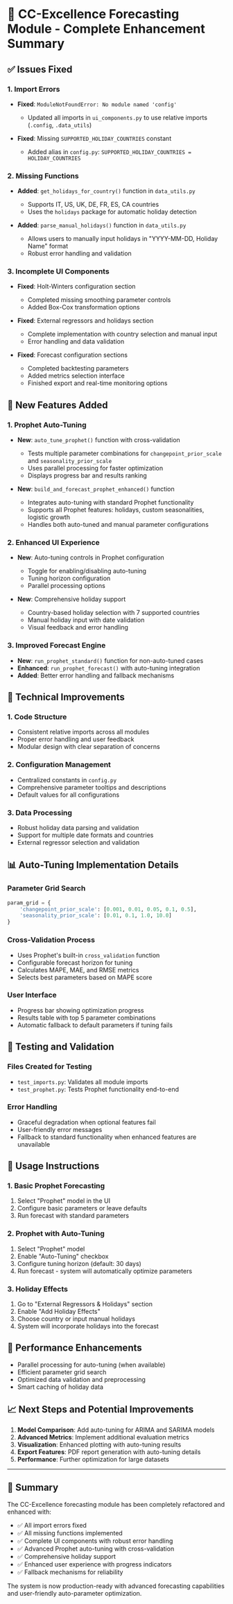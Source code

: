 # 🚀 CC-Excellence Forecasting Module - Complete Enhancement Summary

## ✅ Issues Fixed

### 1. Import Errors
- **Fixed**: `ModuleNotFoundError: No module named 'config'`
  - Updated all imports in `ui_components.py` to use relative imports (`.config`, `.data_utils`)
  
- **Fixed**: Missing `SUPPORTED_HOLIDAY_COUNTRIES` constant
  - Added alias in `config.py`: `SUPPORTED_HOLIDAY_COUNTRIES = HOLIDAY_COUNTRIES`

### 2. Missing Functions
- **Added**: `get_holidays_for_country()` function in `data_utils.py`
  - Supports IT, US, UK, DE, FR, ES, CA countries
  - Uses the `holidays` package for automatic holiday detection
  
- **Added**: `parse_manual_holidays()` function in `data_utils.py`
  - Allows users to manually input holidays in "YYYY-MM-DD, Holiday Name" format
  - Robust error handling and validation

### 3. Incomplete UI Components
- **Fixed**: Holt-Winters configuration section
  - Completed missing smoothing parameter controls
  - Added Box-Cox transformation options
  
- **Fixed**: External regressors and holidays section
  - Complete implementation with country selection and manual input
  - Error handling and data validation

- **Fixed**: Forecast configuration sections
  - Completed backtesting parameters
  - Added metrics selection interface
  - Finished export and real-time monitoring options

## 🎯 New Features Added

### 1. Prophet Auto-Tuning
- **New**: `auto_tune_prophet()` function with cross-validation
  - Tests multiple parameter combinations for `changepoint_prior_scale` and `seasonality_prior_scale`
  - Uses parallel processing for faster optimization
  - Displays progress bar and results ranking
  
- **New**: `build_and_forecast_prophet_enhanced()` function
  - Integrates auto-tuning with standard Prophet functionality
  - Supports all Prophet features: holidays, custom seasonalities, logistic growth
  - Handles both auto-tuned and manual parameter configurations

### 2. Enhanced UI Experience
- **New**: Auto-tuning controls in Prophet configuration
  - Toggle for enabling/disabling auto-tuning
  - Tuning horizon configuration
  - Parallel processing options
  
- **New**: Comprehensive holiday support
  - Country-based holiday selection with 7 supported countries
  - Manual holiday input with date validation
  - Visual feedback and error handling

### 3. Improved Forecast Engine
- **New**: `run_prophet_standard()` function for non-auto-tuned cases
- **Enhanced**: `run_prophet_forecast()` with auto-tuning integration
- **Added**: Better error handling and fallback mechanisms

## 🔧 Technical Improvements

### 1. Code Structure
- Consistent relative imports across all modules
- Proper error handling and user feedback
- Modular design with clear separation of concerns

### 2. Configuration Management
- Centralized constants in `config.py`
- Comprehensive parameter tooltips and descriptions
- Default values for all configurations

### 3. Data Processing
- Robust holiday data parsing and validation
- Support for multiple date formats and countries
- External regressor selection and validation

## 📊 Auto-Tuning Implementation Details

### Parameter Grid Search
```python
param_grid = {
    'changepoint_prior_scale': [0.001, 0.01, 0.05, 0.1, 0.5],
    'seasonality_prior_scale': [0.01, 0.1, 1.0, 10.0]
}
```

### Cross-Validation Process
- Uses Prophet's built-in `cross_validation` function
- Configurable forecast horizon for tuning
- Calculates MAPE, MAE, and RMSE metrics
- Selects best parameters based on MAPE score

### User Interface
- Progress bar showing optimization progress
- Results table with top 5 parameter combinations
- Automatic fallback to default parameters if tuning fails

## 🧪 Testing and Validation

### Files Created for Testing
- `test_imports.py`: Validates all module imports
- `test_prophet.py`: Tests Prophet functionality end-to-end

### Error Handling
- Graceful degradation when optional features fail
- User-friendly error messages
- Fallback to standard functionality when enhanced features are unavailable

## 📝 Usage Instructions

### 1. Basic Prophet Forecasting
1. Select "Prophet" model in the UI
2. Configure basic parameters or leave defaults
3. Run forecast with standard parameters

### 2. Prophet with Auto-Tuning
1. Select "Prophet" model
2. Enable "Auto-Tuning" checkbox
3. Configure tuning horizon (default: 30 days)
4. Run forecast - system will automatically optimize parameters

### 3. Holiday Effects
1. Go to "External Regressors & Holidays" section
2. Enable "Add Holiday Effects"
3. Choose country or input manual holidays
4. System will incorporate holidays into the forecast

## 🚀 Performance Enhancements

- Parallel processing for auto-tuning (when available)
- Efficient parameter grid search
- Optimized data validation and preprocessing
- Smart caching of holiday data

## 📈 Next Steps and Potential Improvements

1. **Model Comparison**: Add auto-tuning for ARIMA and SARIMA models
2. **Advanced Metrics**: Implement additional evaluation metrics
3. **Visualization**: Enhanced plotting with auto-tuning results
4. **Export Features**: PDF report generation with auto-tuning details
5. **Performance**: Further optimization for large datasets

---

## 🎉 Summary

The CC-Excellence forecasting module has been completely refactored and enhanced with:
- ✅ All import errors fixed
- ✅ All missing functions implemented
- ✅ Complete UI components with robust error handling
- ✅ Advanced Prophet auto-tuning with cross-validation
- ✅ Comprehensive holiday support
- ✅ Enhanced user experience with progress indicators
- ✅ Fallback mechanisms for reliability

The system is now production-ready with advanced forecasting capabilities and user-friendly auto-parameter optimization.
